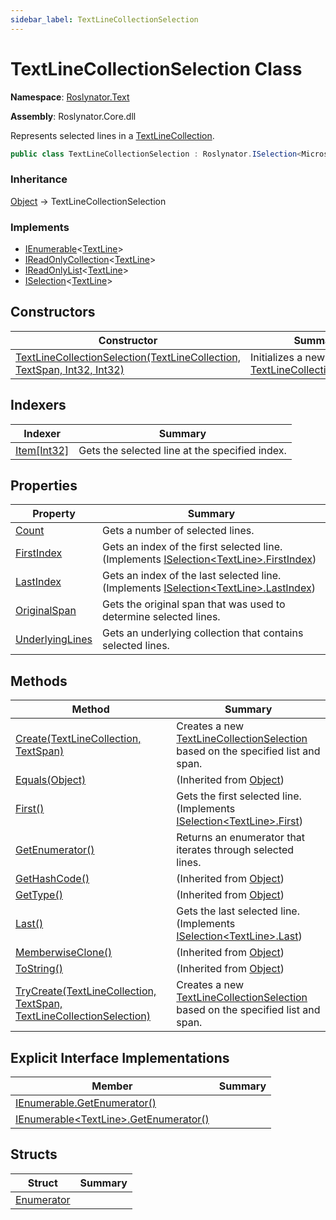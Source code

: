 ```yaml
---
sidebar_label: TextLineCollectionSelection
---
```


# TextLineCollectionSelection Class

**Namespace**: [Roslynator.Text](../index.md)

**Assembly**: Roslynator\.Core\.dll

  
Represents selected lines in a [TextLineCollection](https://docs.microsoft.com/en-us/dotnet/api/microsoft.codeanalysis.text.textlinecollection)\.

```csharp
public class TextLineCollectionSelection : Roslynator.ISelection<Microsoft.CodeAnalysis.Text.TextLine>
```

### Inheritance

[Object](https://docs.microsoft.com/en-us/dotnet/api/system.object) &#x2192; TextLineCollectionSelection

### Implements

* [IEnumerable](https://docs.microsoft.com/en-us/dotnet/api/system.collections.generic.ienumerable-1)&lt;[TextLine](https://docs.microsoft.com/en-us/dotnet/api/microsoft.codeanalysis.text.textline)&gt;
* [IReadOnlyCollection](https://docs.microsoft.com/en-us/dotnet/api/system.collections.generic.ireadonlycollection-1)&lt;[TextLine](https://docs.microsoft.com/en-us/dotnet/api/microsoft.codeanalysis.text.textline)&gt;
* [IReadOnlyList](https://docs.microsoft.com/en-us/dotnet/api/system.collections.generic.ireadonlylist-1)&lt;[TextLine](https://docs.microsoft.com/en-us/dotnet/api/microsoft.codeanalysis.text.textline)&gt;
* [ISelection](../../ISelection-1/index.md)&lt;[TextLine](https://docs.microsoft.com/en-us/dotnet/api/microsoft.codeanalysis.text.textline)&gt;

## Constructors

| Constructor | Summary |
| ----------- | ------- |
| [TextLineCollectionSelection(TextLineCollection, TextSpan, Int32, Int32)](-ctor/index.md) | Initializes a new instance of [TextLineCollectionSelection](./index.md)\. |

## Indexers

| Indexer | Summary |
| ------- | ------- |
| [Item\[Int32\]](Item/index.md) | Gets the selected line at the specified index\. |

## Properties

| Property | Summary |
| -------- | ------- |
| [Count](Count/index.md) | Gets a number of selected lines\. |
| [FirstIndex](FirstIndex/index.md) | Gets an index of the first selected line\. \(Implements [ISelection&lt;TextLine&gt;.FirstIndex](../../ISelection-1/FirstIndex/index.md)\) |
| [LastIndex](LastIndex/index.md) | Gets an index of the last selected line\. \(Implements [ISelection&lt;TextLine&gt;.LastIndex](../../ISelection-1/LastIndex/index.md)\) |
| [OriginalSpan](OriginalSpan/index.md) | Gets the original span that was used to determine selected lines\. |
| [UnderlyingLines](UnderlyingLines/index.md) | Gets an underlying collection that contains selected lines\. |

## Methods

| Method | Summary |
| ------ | ------- |
| [Create(TextLineCollection, TextSpan)](Create/index.md) | Creates a new [TextLineCollectionSelection](./index.md) based on the specified list and span\. |
| [Equals(Object)](https://docs.microsoft.com/en-us/dotnet/api/system.object.equals) |  \(Inherited from [Object](https://docs.microsoft.com/en-us/dotnet/api/system.object)\) |
| [First()](First/index.md) | Gets the first selected line\. \(Implements [ISelection&lt;TextLine&gt;.First](../../ISelection-1/First/index.md)\) |
| [GetEnumerator()](GetEnumerator/index.md) | Returns an enumerator that iterates through selected lines\. |
| [GetHashCode()](https://docs.microsoft.com/en-us/dotnet/api/system.object.gethashcode) |  \(Inherited from [Object](https://docs.microsoft.com/en-us/dotnet/api/system.object)\) |
| [GetType()](https://docs.microsoft.com/en-us/dotnet/api/system.object.gettype) |  \(Inherited from [Object](https://docs.microsoft.com/en-us/dotnet/api/system.object)\) |
| [Last()](Last/index.md) | Gets the last selected line\. \(Implements [ISelection&lt;TextLine&gt;.Last](../../ISelection-1/Last/index.md)\) |
| [MemberwiseClone()](https://docs.microsoft.com/en-us/dotnet/api/system.object.memberwiseclone) |  \(Inherited from [Object](https://docs.microsoft.com/en-us/dotnet/api/system.object)\) |
| [ToString()](https://docs.microsoft.com/en-us/dotnet/api/system.object.tostring) |  \(Inherited from [Object](https://docs.microsoft.com/en-us/dotnet/api/system.object)\) |
| [TryCreate(TextLineCollection, TextSpan, TextLineCollectionSelection)](TryCreate/index.md) | Creates a new [TextLineCollectionSelection](./index.md) based on the specified list and span\. |

## Explicit Interface Implementations

| Member | Summary |
| ------ | ------- |
| [IEnumerable.GetEnumerator()](System-Collections-IEnumerable-GetEnumerator/index.md) | |
| [IEnumerable&lt;TextLine&gt;.GetEnumerator()](System-Collections-Generic-IEnumerable-Microsoft-CodeAnalysis-Text-TextLine--GetEnumerator/index.md) | |

## Structs

| Struct | Summary |
| ------ | ------- |
| [Enumerator](Enumerator/index.md) | |

